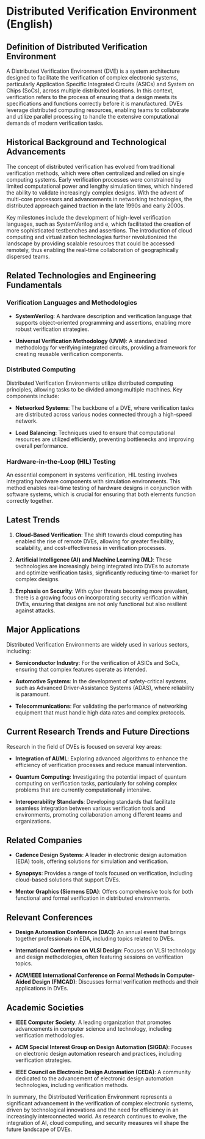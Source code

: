 # Distributed Verification Environment (English)

## Definition of Distributed Verification Environment

A Distributed Verification Environment (DVE) is a system architecture designed to facilitate the verification of complex electronic systems, particularly Application Specific Integrated Circuits (ASICs) and System on Chips (SoCs), across multiple distributed locations. In this context, verification refers to the process of ensuring that a design meets its specifications and functions correctly before it is manufactured. DVEs leverage distributed computing resources, enabling teams to collaborate and utilize parallel processing to handle the extensive computational demands of modern verification tasks.

## Historical Background and Technological Advancements

The concept of distributed verification has evolved from traditional verification methods, which were often centralized and relied on single computing systems. Early verification processes were constrained by limited computational power and lengthy simulation times, which hindered the ability to validate increasingly complex designs. With the advent of multi-core processors and advancements in networking technologies, the distributed approach gained traction in the late 1990s and early 2000s.

Key milestones include the development of high-level verification languages, such as SystemVerilog and e, which facilitated the creation of more sophisticated testbenches and assertions. The introduction of cloud computing and virtualization technologies further revolutionized the landscape by providing scalable resources that could be accessed remotely, thus enabling the real-time collaboration of geographically dispersed teams.

## Related Technologies and Engineering Fundamentals

### Verification Languages and Methodologies

- **SystemVerilog**: A hardware description and verification language that supports object-oriented programming and assertions, enabling more robust verification strategies.
  
- **Universal Verification Methodology (UVM)**: A standardized methodology for verifying integrated circuits, providing a framework for creating reusable verification components.

### Distributed Computing

Distributed Verification Environments utilize distributed computing principles, allowing tasks to be divided among multiple machines. Key components include:

- **Networked Systems**: The backbone of a DVE, where verification tasks are distributed across various nodes connected through a high-speed network.
  
- **Load Balancing**: Techniques used to ensure that computational resources are utilized efficiently, preventing bottlenecks and improving overall performance.

### Hardware-in-the-Loop (HIL) Testing

An essential component in systems verification, HIL testing involves integrating hardware components with simulation environments. This method enables real-time testing of hardware designs in conjunction with software systems, which is crucial for ensuring that both elements function correctly together.

## Latest Trends

1. **Cloud-Based Verification**: The shift towards cloud computing has enabled the rise of remote DVEs, allowing for greater flexibility, scalability, and cost-effectiveness in verification processes.

2. **Artificial Intelligence (AI) and Machine Learning (ML)**: These technologies are increasingly being integrated into DVEs to automate and optimize verification tasks, significantly reducing time-to-market for complex designs.

3. **Emphasis on Security**: With cyber threats becoming more prevalent, there is a growing focus on incorporating security verification within DVEs, ensuring that designs are not only functional but also resilient against attacks.

## Major Applications

Distributed Verification Environments are widely used in various sectors, including:

- **Semiconductor Industry**: For the verification of ASICs and SoCs, ensuring that complex features operate as intended.
  
- **Automotive Systems**: In the development of safety-critical systems, such as Advanced Driver-Assistance Systems (ADAS), where reliability is paramount.

- **Telecommunications**: For validating the performance of networking equipment that must handle high data rates and complex protocols.

## Current Research Trends and Future Directions

Research in the field of DVEs is focused on several key areas:

- **Integration of AI/ML**: Exploring advanced algorithms to enhance the efficiency of verification processes and reduce manual intervention.

- **Quantum Computing**: Investigating the potential impact of quantum computing on verification tasks, particularly for solving complex problems that are currently computationally intensive.

- **Interoperability Standards**: Developing standards that facilitate seamless integration between various verification tools and environments, promoting collaboration among different teams and organizations.

## Related Companies

- **Cadence Design Systems**: A leader in electronic design automation (EDA) tools, offering solutions for simulation and verification.
  
- **Synopsys**: Provides a range of tools focused on verification, including cloud-based solutions that support DVEs.

- **Mentor Graphics (Siemens EDA)**: Offers comprehensive tools for both functional and formal verification in distributed environments.

## Relevant Conferences

- **Design Automation Conference (DAC)**: An annual event that brings together professionals in EDA, including topics related to DVEs.

- **International Conference on VLSI Design**: Focuses on VLSI technology and design methodologies, often featuring sessions on verification topics.

- **ACM/IEEE International Conference on Formal Methods in Computer-Aided Design (FMCAD)**: Discusses formal verification methods and their applications in DVEs.

## Academic Societies

- **IEEE Computer Society**: A leading organization that promotes advancements in computer science and technology, including verification methodologies.

- **ACM Special Interest Group on Design Automation (SIGDA)**: Focuses on electronic design automation research and practices, including verification strategies.

- **IEEE Council on Electronic Design Automation (CEDA)**: A community dedicated to the advancement of electronic design automation technologies, including verification methods.

In summary, the Distributed Verification Environment represents a significant advancement in the verification of complex electronic systems, driven by technological innovations and the need for efficiency in an increasingly interconnected world. As research continues to evolve, the integration of AI, cloud computing, and security measures will shape the future landscape of DVEs.